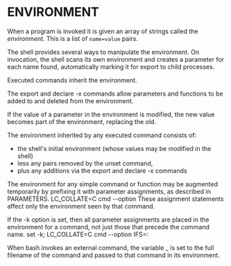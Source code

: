 # ENVIRONMENT

When a program is invoked it is given an array of strings called the *environment*. This is a list of `name=value` pairs.

The shell provides several ways to manipulate the environment. On invocation, the shell scans its own environment and creates a parameter for each name found, automatically marking it for export to child processes. 

Executed commands inherit the environment.

The export and declare -x commands allow parameters and functions to be added to and deleted from the environment. 

If the value of a parameter in the environment is modified, the new value becomes part of the environment, replacing the old. 

The environment inherited by any executed command consists of:
- the shell's initial environment (whose values may be modified in the shell)
- less any pairs removed by the unset command, 
- plus any additions via the export and declare -x commands

The environment for any simple command or function may be augmented temporarily 
by prefixing it with parameter assignments, as described in PARAMETERS. 
LC_COLLATE=C cmd --option
These assignment statements affect only the environment seen by that command.

If the -k option is set, then all parameter assignments are placed in the 
environment for a command, not just those that precede the command name.
set -k; LC_COLLATE=C cmd --option IFS=:

When bash invokes an external command, the variable _ is set to the full 
filename of the command and passed to that command in its environment.

